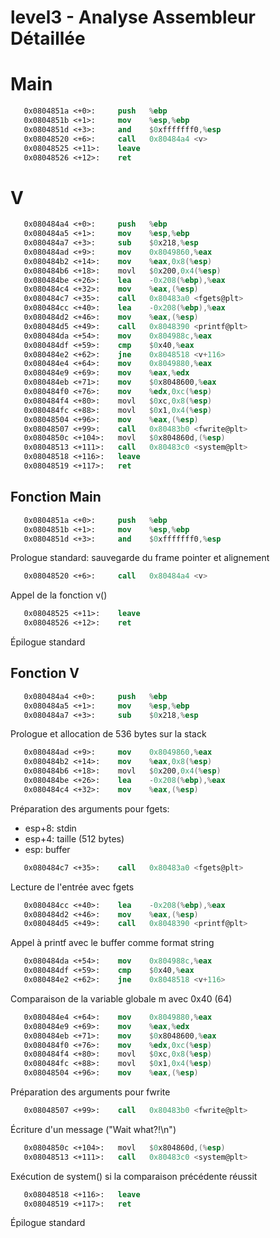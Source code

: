 # level3 - Analyse Assembleur Détaillée

# Main
```nasm
   0x0804851a <+0>:     push   %ebp
   0x0804851b <+1>:     mov    %esp,%ebp
   0x0804851d <+3>:     and    $0xfffffff0,%esp
   0x08048520 <+6>:     call   0x80484a4 <v>
   0x08048525 <+11>:    leave  
   0x08048526 <+12>:    ret
```

# V
```nasm
   0x080484a4 <+0>:     push   %ebp
   0x080484a5 <+1>:     mov    %esp,%ebp
   0x080484a7 <+3>:     sub    $0x218,%esp
   0x080484ad <+9>:     mov    0x8049860,%eax
   0x080484b2 <+14>:    mov    %eax,0x8(%esp)
   0x080484b6 <+18>:    movl   $0x200,0x4(%esp)
   0x080484be <+26>:    lea    -0x208(%ebp),%eax
   0x080484c4 <+32>:    mov    %eax,(%esp)
   0x080484c7 <+35>:    call   0x80483a0 <fgets@plt>
   0x080484cc <+40>:    lea    -0x208(%ebp),%eax
   0x080484d2 <+46>:    mov    %eax,(%esp)
   0x080484d5 <+49>:    call   0x8048390 <printf@plt>
   0x080484da <+54>:    mov    0x804988c,%eax
   0x080484df <+59>:    cmp    $0x40,%eax
   0x080484e2 <+62>:    jne    0x8048518 <v+116>
   0x080484e4 <+64>:    mov    0x8049880,%eax
   0x080484e9 <+69>:    mov    %eax,%edx
   0x080484eb <+71>:    mov    $0x8048600,%eax
   0x080484f0 <+76>:    mov    %edx,0xc(%esp)
   0x080484f4 <+80>:    movl   $0xc,0x8(%esp)
   0x080484fc <+88>:    movl   $0x1,0x4(%esp)
   0x08048504 <+96>:    mov    %eax,(%esp)
   0x08048507 <+99>:    call   0x80483b0 <fwrite@plt>
   0x0804850c <+104>:   movl   $0x804860d,(%esp)
   0x08048513 <+111>:   call   0x80483c0 <system@plt>
   0x08048518 <+116>:   leave  
   0x08048519 <+117>:   ret  
```

## Fonction Main
```nasm
   0x0804851a <+0>:     push   %ebp
   0x0804851b <+1>:     mov    %esp,%ebp
   0x0804851d <+3>:     and    $0xfffffff0,%esp
```
Prologue standard: sauvegarde du frame pointer et alignement

```nasm
   0x08048520 <+6>:     call   0x80484a4 <v>
```
Appel de la fonction v()

```nasm
   0x08048525 <+11>:    leave  
   0x08048526 <+12>:    ret    
```
Épilogue standard

## Fonction V
```nasm
   0x080484a4 <+0>:     push   %ebp
   0x080484a5 <+1>:     mov    %esp,%ebp
   0x080484a7 <+3>:     sub    $0x218,%esp
```
Prologue et allocation de 536 bytes sur la stack

```nasm
   0x080484ad <+9>:     mov    0x8049860,%eax
   0x080484b2 <+14>:    mov    %eax,0x8(%esp)
   0x080484b6 <+18>:    movl   $0x200,0x4(%esp)
   0x080484be <+26>:    lea    -0x208(%ebp),%eax
   0x080484c4 <+32>:    mov    %eax,(%esp)
```
Préparation des arguments pour fgets:
- esp+8: stdin
- esp+4: taille (512 bytes)
- esp: buffer

```nasm
   0x080484c7 <+35>:    call   0x80483a0 <fgets@plt>
```
Lecture de l'entrée avec fgets

```nasm
   0x080484cc <+40>:    lea    -0x208(%ebp),%eax
   0x080484d2 <+46>:    mov    %eax,(%esp)
   0x080484d5 <+49>:    call   0x8048390 <printf@plt>
```
Appel à printf avec le buffer comme format string

```nasm
   0x080484da <+54>:    mov    0x804988c,%eax
   0x080484df <+59>:    cmp    $0x40,%eax
   0x080484e2 <+62>:    jne    0x8048518 <v+116>
```
Comparaison de la variable globale m avec 0x40 (64)

```nasm
   0x080484e4 <+64>:    mov    0x8049880,%eax
   0x080484e9 <+69>:    mov    %eax,%edx
   0x080484eb <+71>:    mov    $0x8048600,%eax
   0x080484f0 <+76>:    mov    %edx,0xc(%esp)
   0x080484f4 <+80>:    movl   $0xc,0x8(%esp)
   0x080484fc <+88>:    movl   $0x1,0x4(%esp)
   0x08048504 <+96>:    mov    %eax,(%esp)
```
Préparation des arguments pour fwrite

```nasm
   0x08048507 <+99>:    call   0x80483b0 <fwrite@plt>
```
Écriture d'un message ("Wait what?!\n")

```nasm
   0x0804850c <+104>:   movl   $0x804860d,(%esp)
   0x08048513 <+111>:   call   0x80483c0 <system@plt>
```
Exécution de system() si la comparaison précédente réussit

```nasm
   0x08048518 <+116>:   leave  
   0x08048519 <+117>:   ret    
```
Épilogue standard

